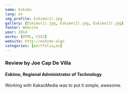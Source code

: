 ```yaml
---
name: Eskimo
lang: en
img_profile: Eskimo(1).jpg
gallery: [Eskimo(1).jpg, Eskimo(2).jpg, Eskimo(3).jpg]
footer: Website
year: 2014
works: [HTML, CSS3]
website: http://eskimo-algo
categories: [portfolio,es]
---
```

<!-- Esto es un comentario en texto que no sale en la pgina -->
<!-- p: parrafo.
br: fuerza el cursor a ir a la parte inicial de la siguiente linea.
h1,h2,h3,h4,h5,h6: Para titulos, estan de mayor a menor; entre mas grande el numero, mas chico el titulo. -->
<h3>Review by Joe Cap De Villa</h3>
<h4>Eskimo, Regional Administrator of Technology</h4>
<p style="text-align: justify;font-size: 1em;">
   Working with KakaoMedia was to put it simple, awesome.
</p>